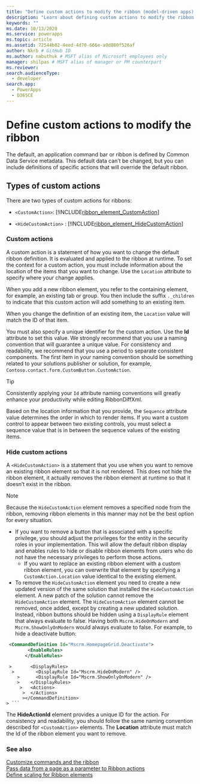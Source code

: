 ```yaml
---
title: "Define custom actions to modify the ribbon (model-driven apps) | Microsoft Docs" # Intent and product brand in a unique string of 43-59 chars including spaces"
description: "Learn about defining custom actions to modify the ribbon." # 115-145 characters including spaces. This abstract displays in the search result."
keywords: ""
ms.date: 10/13/2020
ms.service: powerapps
ms.topic: article
ms.assetid: 72544b02-4eed-4d70-666e-a0d880f526af
author: Nkrb # GitHub ID
ms.author: nabuthuk # MSFT alias of Microsoft employees only
manager: shilpas # MSFT alias of manager or PM counterpart
ms.reviewer: 
search.audienceType: 
  - developer
search.app: 
  - PowerApps
  - D365CE
---
```


# Define custom actions to modify the ribbon

The default, an application command bar or ribbon is defined by Common Data Service metadata. This default data can’t be changed, but you can include definitions of specific actions that will override the default ribbon.  
  
## Types of custom actions

 There are two types of custom actions for ribbons:  
  
- `<CustomAction>`: [!INCLUDE[ribbon_element_CustomAction](../../includes/ribbon-element-customaction.md)]  
  
- `<HideCustomAction>` : [!INCLUDE[ribbon_element_HideCustomAction](../../includes/ribbon-element-hidecustomaction.md)]  
  
### Custom actions  

 A custom action is a statement of how you want to change the default ribbon definition. It is evaluated and applied to the ribbon at runtime. To set the context for a custom action, you must include information about the location of the items that you want to change. Use the `Location` attribute to specify where your change applies.  
  
 When you add a new ribbon element, you refer to the containing element, for example, an existing tab or group. You then include the suffix `._children` to indicate that this custom action will add something to an existing item.  
  
 When you change the definition of an existing item, the `Location` value will match the ID of that item.  
  
 You must also specify a unique identifier for the custom action. Use the **Id** attribute to set this value. We strongly recommend that you use a naming convention that will guarantee a unique value. For consistency and readability, we recommend that you use a period to separate consistent components. The first item in your naming convention should be something related to your solutions publisher or solution, for example, `Contoso.contact.form.CustomButton.CustomAction`.  
  
> [!TIP]
> Consistently applying your `Id` attribute naming conventions will greatly enhance your productivity while editing RibbonDiffXml.  
  
 Based on the location information that you provide, the `Sequence` attribute value determines the order in which to render items. If you want a custom control to appear between two existing controls, you must select a sequence value that is in between the sequence values of the existing items.  
  
### Hide custom actions  

 A `<HideCustomAction>` is a statement that you use when you want to remove an existing ribbon element so that it is not rendered. This does not hide the ribbon element, it actually removes the ribbon element at runtime so that it doesn’t exist in the ribbon.  
  
> [!NOTE]
> Because the `HideCustomAction` element removes a specified node from the ribbon, removing ribbon elements in this manner may not be the best option for every situation.  
> 
> - If you want to remove a button that is associated with a specific privilege, you should adjust the privileges for the entity in the security roles in your implementation. This will allow the default ribbon display and enables rules to hide or disable ribbon elements from users who do not have the necessary privileges to perform those actions.  
>   -   If you want to replace an existing ribbon element with a custom ribbon element, you can overwrite that element by specifying a `CustomAction.Location` value identical to the existing element.  
> - To remove the `HideCustomAction` element you need to create a new updated version of the same solution that installed the `HideCustomAction` element. A new patch of the solution cannot remove the `HideCustomAction` element.
> The `HideCustomAction` element cannot be removed, once added, except by creating a new updated solution. Instead, ribbon buttons should be hidden using a `DisplayRule` element that always evaluate to false. Having both `Mscrm.HideOnModern` and `Mscrm.ShowOnlyOnModern` would always evaluate to false. For example, to hide a deactivate button:
 >  ```xml
 >   <CommandDefinition Id="Mscrm.HomepageGrid.Deactivate">
  >          <EnableRules>
   >         </EnableRules>
     >       <DisplayRules>
      >        <DisplayRule Id="Mscrm.HideOnModern" />
        >      <DisplayRule Id="Mscrm.ShowOnlyOnModern" />
        >    </DisplayRules>
         >   <Actions>
          >  </Actions>
          ></CommandDefinition>
    > ```
  
 The **HideActionId** element provides a unique ID for the action. For consistency and readability, you should follow the same naming convention described for `<CustomAction>` elements. The **Location** attribute must match the Id of the ribbon element you want to remove.  
  
### See also  

 [Customize commands and the ribbon](customize-commands-ribbon.md)   
 [Pass data from a page as a parameter to Ribbon actions](/dynamics365/customerengagement/on-premises/developer/customize-dev/pass-dynamics-365-data-page-parameter-ribbon-actions
)<br/> 
 [Define scaling for Ribbon elements](define-scaling-ribbon-elements.md)
